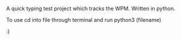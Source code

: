 A quick typing test project which tracks the WPM. Written in python.

To use cd into file through terminal and run python3 (filename)

:)
